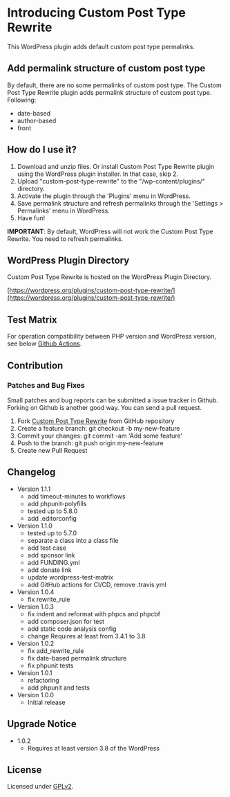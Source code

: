 # Introducing Custom Post Type Rewrite

This WordPress plugin adds default custom post type permalinks.

## Add permalink structure of custom post type

By default, there are no some permalinks of custom post type. The Custom Post Type Rewrite plugin adds permalink structure of custom post type. Following:

* date-based
* author-based
* front

## How do I use it?

1. Download and unzip files. Or install Custom Post Type Rewrite plugin using the WordPress plugin installer. In that case, skip 2.
2. Upload "custom-post-type-rewrite" to the "/wp-content/plugins/" directory.
3. Activate the plugin through the 'Plugins' menu in WordPress.
4. Save permalink structure and refresh permalinks through the 'Settings > Permalinks' menu in WordPress.
5. Have fun!

**IMPORTANT**: By default, WordPress will not work the Custom Post Type Rewrite. You need to refresh permalinks.

## WordPress Plugin Directory

Custom Post Type Rewrite is hosted on the WordPress Plugin Directory.

[https://wordpress.org/plugins/custom-post-type-rewrite/](https://wordpress.org/plugins/custom-post-type-rewrite/)

## Test Matrix

For operation compatibility between PHP version and WordPress version, see below [Github Actions](https://github.com/thingsym/custom-post-type-rewrite/actions).

## Contribution

### Patches and Bug Fixes

Small patches and bug reports can be submitted a issue tracker in Github. Forking on Github is another good way. You can send a pull request.

1. Fork [Custom Post Type Rewrite](https://github.com/thingsym/custom-post-type-rewrite) from GitHub repository
2. Create a feature branch: git checkout -b my-new-feature
3. Commit your changes: git commit -am 'Add some feature'
4. Push to the branch: git push origin my-new-feature
5. Create new Pull Request

## Changelog

* Version 1.1.1
	* add timeout-minutes to workflows
	* add phpunit-polyfills
	* tested up to 5.8.0
	* add .editorconfig
* Version 1.1.0
	* tested up to 5.7.0
	* separate a class into a class file
	* add test case
	* add sponsor link
	* add FUNDING.yml
	* add donate link
	* update wordpress-test-matrix
	* add GitHub actions for CI/CD, remove .travis.yml
* Version 1.0.4
	* fix rewrite_rule
* Version 1.0.3
	* fix indent and reformat with phpcs and phpcbf
	* add composer.json for test
	* add static code analysis config
	* change Requires at least from 3.4.1 to 3.8
* Version 1.0.2
	* fix add_rewrite_rule
	* fix date-based permalink structure
	* fix phpunit tests
* Version 1.0.1
	* refactoring
	* add phpunit and tests
* Version 1.0.0
	* Initial release

## Upgrade Notice

* 1.0.2
	* Requires at least version 3.8 of the WordPress

## License

Licensed under [GPLv2](https://www.gnu.org/licenses/gpl-2.0.html).
